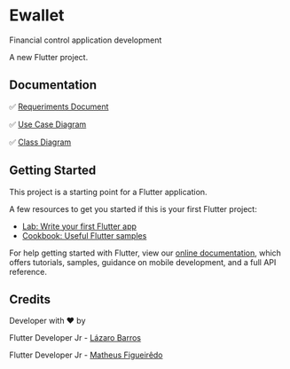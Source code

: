 # Ewallet
 Financial control application development

A new Flutter project.

## Documentation
:white_check_mark: [Requeriments Document](https://github.com/matheustgf10/e-wallet/blob/main/documentation/requirements_document.png)

:white_check_mark: [Use Case Diagram](https://github.com/matheustgf10/e-wallet/blob/main/documentation/Use_case_diagram.png)

:white_check_mark: [Class Diagram](https://github.com/matheustgf10/e-wallet/blob/main/documentation/Class_diagram.png)

## Getting Started

This project is a starting point for a Flutter application.

A few resources to get you started if this is your first Flutter project:

- [Lab: Write your first Flutter app](https://flutter.dev/docs/get-started/codelab)
- [Cookbook: Useful Flutter samples](https://flutter.dev/docs/cookbook)

For help getting started with Flutter, view our
[online documentation](https://flutter.dev/docs), which offers tutorials,
samples, guidance on mobile development, and a full API reference.

## Credits
Developer with ♥️ by

Flutter Developer Jr - [Lázaro Barros](https://www.linkedin.com/in/lazaro-barros-severo/)

Flutter Developer Jr - [Matheus Figueirêdo](https://www.linkedin.com/in/matheus-figueirêdo-2b1611150/)

